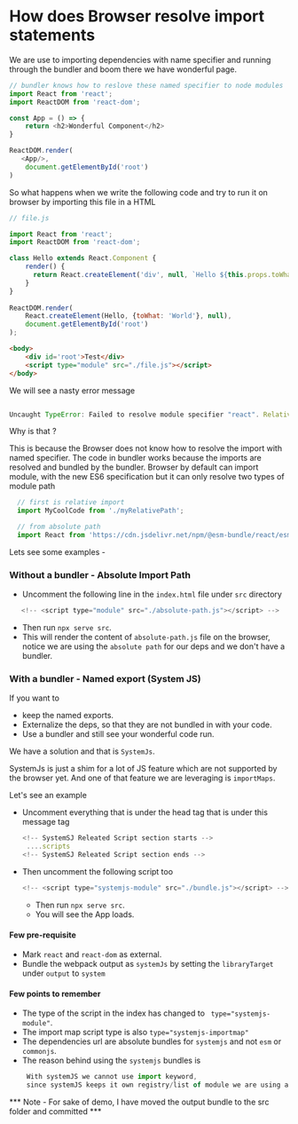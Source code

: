 # How does Browser resolve import statements

We are use to importing dependencies with name specifier and running through the bundler and boom there we have wonderful page.

```js
// bundler knows how to reslove these named specifier to node modules
import React from 'react'; 
import ReactDOM from 'react-dom';

const App = () => {
    return <h2>Wonderful Component</h2>
}

ReactDOM.render(
   <App/>,
    document.getElementById('root')
)

```
So what happens when we write the following code and try to run it on browser by importing this file in a HTML 

```js
// file.js

import React from 'react';
import ReactDOM from 'react-dom';

class Hello extends React.Component {
    render() {
      return React.createElement('div', null, `Hello ${this.props.toWhat}`);
    }
}
  
ReactDOM.render(
    React.createElement(Hello, {toWhat: 'World'}, null),
    document.getElementById('root')
);

````

````html
<body>
    <div id='root'>Test</div>
    <script type="module" src="./file.js"></script>
</body>
````

We will see a nasty error message 

```js

Uncaught TypeError: Failed to resolve module specifier "react". Relative references must start with either "/", "./", or "../".

```

Why is that ? 

This is because the Browser does not know how to resolve the import with named specifier. The code in bundler works because the imports are resolved and bundled by the bundler. Browser by default can import module, with the new ES6 specification but it can only resolve two types of module path

```js
  // first is relative import 
  import MyCoolCode from './myRelativePath';

  // from absolute path
  import React from 'https://cdn.jsdelivr.net/npm/@esm-bundle/react/esm/react.production.min.js';
```

Lets see some examples -

### Without a bundler - Absolute Import Path
- Uncomment the following line in the `index.html` file under `src` directory
```js
   <!-- <script type="module" src="./absolute-path.js"></script> -->

```
- Then run `npx serve src`. 
- This will render the content of `absolute-path.js` file on the browser, notice we are using the `absolute path` for our deps and we don't have a bundler.

### With a bundler - Named export (System JS)

If you want to 
- keep the named exports.
- Externalize the deps, so that they are not bundled in with your code.
- Use a bundler and still see your wonderful code run.

We have a solution and that is `SystemJs`.

SystemJs is just a shim for a lot of JS feature which are not supported by the browser yet. And one of that feature we are leveraging is `importMaps`.

Let's see an example 
- Uncomment everything that is under the head tag that is under this message tag
  ```js
  <!-- SystemSJ Releated Script section starts -->
   ....scripts
  <!-- SystemSJ Releated Script section ends -->

  ```
- Then uncomment the following script too
  ```js
  <!-- <script type="systemjs-module" src="./bundle.js"></script> -->
  ``` 
  - Then run `npx serve src`. 
  - You will see the App loads.

#### Few pre-requisite 
- Mark `react` and `react-dom` as external.
- Bundle the webpack output as `systemJs` by setting the `libraryTarget` under `output` to `system`
  

#### Few points to remember
- The type of the script in the index has changed to ` type="systemjs-module"`.
- The import map script type is also `type="systemjs-importmap"`
- The dependencies url are absolute bundles for `systemjs` and not `esm` or `commonjs`.
- The reason behind using the `systemjs` bundles is
  ```js
   With systemJS we cannot use import keyword,
   since systemJS keeps it own registry/list of module we are using and it is separate from what browser keeps track of and if we use import then browser keeps a track of what the import module are. Since we provide feature what browser does not supprt we cannot use import we will use new syntax to import modules, which broawser does not understand but system js does. We don;t have to do it manually, we just instruct the bundler to ouput in system format and that is it.

  ```

 *** Note - For sake of demo, I have moved the output bundle to the src folder and committed *** 